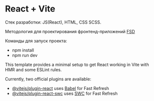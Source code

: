 # React + Vite

Стек разработки:
JS(React), HTML, CSS SCSS.

Методология для проектирования фронтенд-приложений [FSD](https://feature-sliced.design/ru/)

Команды для запуск проекта:
* npm install
* npm run dev

This template provides a minimal setup to get React working in Vite with HMR and some ESLint rules.

Currently, two official plugins are available:

- [@vitejs/plugin-react](https://github.com/vitejs/vite-plugin-react/blob/main/packages/plugin-react/README.md) uses [Babel](https://babeljs.io/) for Fast Refresh
- [@vitejs/plugin-react-swc](https://github.com/vitejs/vite-plugin-react-swc) uses [SWC](https://swc.rs/) for Fast Refresh

